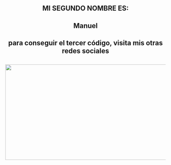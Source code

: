 <div id="badges"align="center">
<h2>MI SEGUNDO NOMBRE ES: </h2>
<h2>Manuel</h2>
<h2>para conseguir el tercer código, visita mis otras redes sociales<h2>

</div>

<div align="center">
  <img src="https://i.ibb.co/myPM6KP/292876415-177312141326384-1060857342004243853-n.jpg" width="600" height="300"/>
</div>
